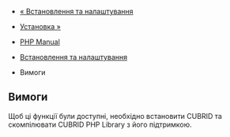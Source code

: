 - [« Встановлення та налаштування](cubrid.setup.md)
- [Установка »](cubrid.installation.md)

- [PHP Manual](index.md)
- [Встановлення та налаштування](cubrid.setup.md)
- Вимоги

## Вимоги

Щоб ці функції були доступні, необхідно встановити CUBRID
та скомпілювати CUBRID PHP Library з його підтримкою.
